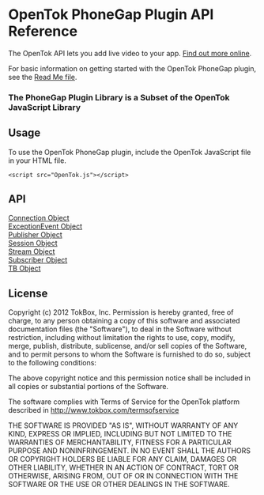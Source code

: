 # OpenTok PhoneGap Plugin API Reference

The OpenTok API lets you add live video to your app. [Find out more online](http://www.tokbox.com/opentok/api).

For basic information on getting started with the OpenTok PhoneGap plugin, see the [Read Me file](../README.md).

### The PhoneGap Plugin Library is a Subset of the OpenTok JavaScript Library

## Usage

To use the OpenTok PhoneGap plugin, include the OpenTok JavaScript file in your HTML file.

` <script src="OpenTok.js"></script> `

## API
[Connection Object](connection.md)  
[ExceptionEvent Object](exceptionEvent.md)  
[Publisher Object](publisher.md)  
[Session Object](session.md)  
[Stream Object](stream.md)  
[Subscriber Object](subscriber.md)  
[TB Object](tb.md)  


## License

Copyright (c) 2012 TokBox, Inc.
Permission is hereby granted, free of charge, to any person obtaining a copy of
this software and associated documentation files (the "Software"), to deal in 
the Software without restriction, including without limitation the rights to 
use, copy, modify, merge, publish, distribute, sublicense, and/or sell copies 
of the Software, and to permit persons to whom the Software is furnished to do 
so, subject to the following conditions:

The above copyright notice and this permission notice shall be included in all 
copies or substantial portions of the Software.

The software complies with Terms of Service for the OpenTok platform described 
in http://www.tokbox.com/termsofservice

THE SOFTWARE IS PROVIDED "AS IS", WITHOUT WARRANTY OF ANY KIND, EXPRESS OR 
IMPLIED, INCLUDING BUT NOT LIMITED TO THE WARRANTIES OF MERCHANTABILITY, 
FITNESS FOR A PARTICULAR PURPOSE AND NONINFRINGEMENT. IN NO EVENT SHALL THE 
AUTHORS OR COPYRIGHT HOLDERS BE LIABLE FOR ANY CLAIM, DAMAGES OR OTHER 
LIABILITY, WHETHER IN AN ACTION OF CONTRACT, TORT OR OTHERWISE, ARISING FROM, 
OUT OF OR IN CONNECTION WITH THE SOFTWARE OR THE USE OR OTHER DEALINGS IN THE 
SOFTWARE.


